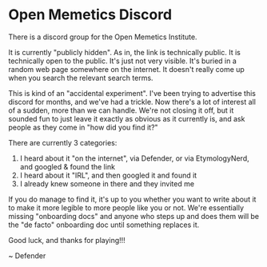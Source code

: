 # Open Memetics Discord

There is a discord group for the Open Memetics Institute. 

It is currently "publicly hidden". As in, the link is technically public. It is technically open to the public. It's just not very visible. It's buried in a random web page somewhere on the internet. It doesn't really come up when you search the relevant search terms. 

This is kind of an "accidental experiment". I've been trying to advertise this discord for months, and we've had a trickle. Now there's a lot of interest all of a sudden, more than we can handle. We're not closing it off, but it sounded fun to just leave it exactly as obvious as it currently is, and ask people as they come in "how did you find it?"

There are currently 3 categories:

1. I heard about it "on the internet", via Defender, or via EtymologyNerd, and googled & found the link
2. I heard about it "IRL", and then googled it and found it
3. I already knew someone in there and they invited me

If you do manage to find it, it's up to you whether you want to write about it to make it more legible to more people like you or not. We're essentially missing "onboarding docs" and anyone who steps up and does them will be the "de facto" onboarding doc until something replaces it.

Good luck, and thanks for playing!!! 

~ Defender
